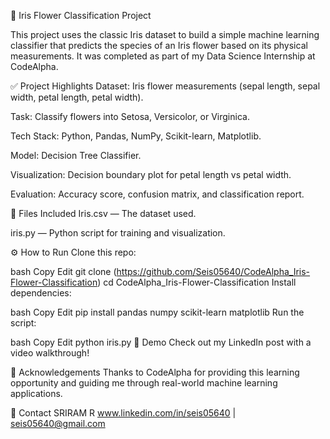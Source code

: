 🌸 Iris Flower Classification Project

This project uses the classic Iris dataset to build a simple machine learning classifier that predicts the species of an Iris flower based on its physical measurements.
It was completed as part of my Data Science Internship at CodeAlpha.

✅ Project Highlights
Dataset: Iris flower measurements (sepal length, sepal width, petal length, petal width).

Task: Classify flowers into Setosa, Versicolor, or Virginica.

Tech Stack: Python, Pandas, NumPy, Scikit-learn, Matplotlib.

Model: Decision Tree Classifier.

Visualization: Decision boundary plot for petal length vs petal width.

Evaluation: Accuracy score, confusion matrix, and classification report.

📁 Files Included
Iris.csv — The dataset used.

iris.py — Python script for training and visualization.


⚙️ How to Run
Clone this repo:

bash
Copy
Edit
git clone (https://github.com/Seis05640/CodeAlpha_Iris-Flower-Classification)
cd CodeAlpha_Iris-Flower-Classification
Install dependencies:

bash
Copy
Edit
pip install pandas numpy scikit-learn matplotlib
Run the script:

bash
Copy
Edit
python iris.py
🎥 Demo
Check out my LinkedIn post with a video walkthrough!

🙌 Acknowledgements
Thanks to CodeAlpha for providing this learning opportunity and guiding me through real-world machine learning applications.

📌 Contact
SRIRAM R
www.linkedin.com/in/seis05640 | seis05640@gmail.com
